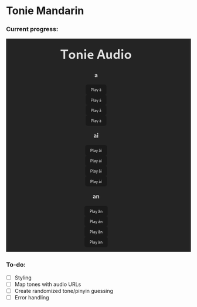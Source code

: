 # Tonie Mandarin

### Current progress:

![Preview](./preview.png)

### To-do:

- [ ] Styling
- [ ] Map tones with audio URLs
- [ ] Create randomized tone/pinyin guessing
- [ ] Error handling
